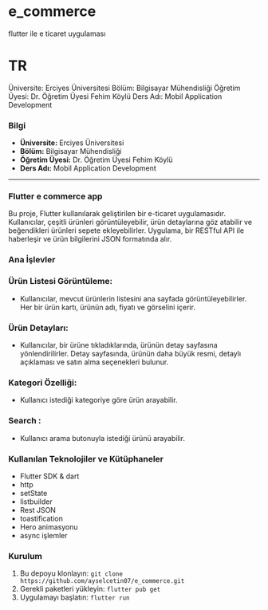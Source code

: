 # e_commerce
flutter ile e ticaret uygulaması
# TR

Üniversite: Erciyes Üniversitesi
Bölüm: Bilgisayar Mühendisliği
Öğretim Üyesi: Dr. Öğretim Üyesi Fehim Köylü
Ders Adı: Mobil Application Development
### Bilgi

- **Üniversite:** Erciyes Üniversitesi
- **Bölüm:** Bilgisayar Mühendisliği
- **Öğretim Üyesi:** Dr. Öğretim Üyesi Fehim Köylü
- **Ders Adı:** Mobil Application Development


---

### Flutter e commerce app

Bu proje, Flutter kullanılarak geliştirilen bir e-ticaret uygulamasıdır. Kullanıcılar, çeşitli ürünleri görüntüleyebilir, ürün detaylarına göz atabilir ve beğendikleri ürünleri sepete ekleyebilirler. Uygulama, bir RESTful API ile haberleşir ve ürün bilgilerini JSON formatında alır.


### Ana İşlevler

### Ürün Listesi Görüntüleme:

- Kullanıcılar, mevcut ürünlerin listesini ana sayfada görüntüleyebilirler.
Her bir ürün kartı, ürünün adı, fiyatı ve görselini içerir.

### Ürün Detayları:

- Kullanıcılar, bir ürüne tıkladıklarında, ürünün detay sayfasına yönlendirilirler.
Detay sayfasında, ürünün daha büyük resmi, detaylı açıklaması ve satın alma seçenekleri bulunur.

### Kategori Özelliği:
- Kullanıcı istediği kategoriye göre ürün arayabilir.

### Search :
- Kullanıcı arama butonuyla istediği ürünü arayabilir.

### Kullanılan Teknolojiler ve Kütüphaneler

- Flutter SDK & dart
- http
- setState
- listbuilder
- Rest JSON
- toastification
- Hero animasyonu
- async işlemler
### Kurulum

1. Bu depoyu klonlayın: `git clone https://github.com/ayselcetin07/e_commerce.git`
2. Gerekli paketleri yükleyin: `flutter pub get`
3. Uygulamayı başlatın: `flutter run`
